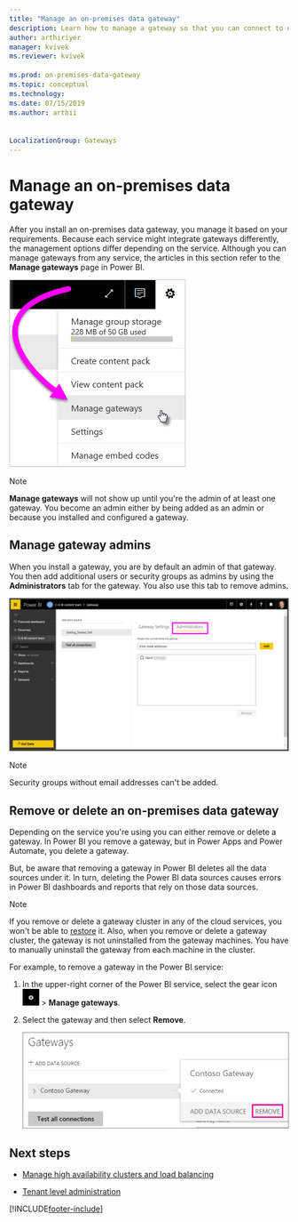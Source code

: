 ```yaml
---
title: "Manage an on-premises data gateway"
description: Learn how to manage a gateway so that you can connect to on-premises data.
author: arthiriyer
manager: kvivek
ms.reviewer: kvivek

ms.prod: on-premises-data-gateway
ms.topic: conceptual
ms.technology:
ms.date: 07/15/2019
ms.author: arthii


LocalizationGroup: Gateways
---
```


# Manage an on-premises data gateway

After you install an on-premises data gateway, you manage it based on your requirements. Because each service might integrate gateways differently, the management options differ depending on the service. Although you can manage gateways from any service, the articles in this section refer to the **Manage gateways** page in Power BI.

![How to select "Manage gateways"](media/service-gateway-manage/manage-gateways.png)

> [!NOTE]
> **Manage gateways** will not show up until you're the admin of at least one gateway. You become an admin either by being added as an admin or because you installed and configured a gateway.

## Manage gateway admins

When you install a gateway, you are by default an admin of that gateway. You then add additional users or security groups as admins by using the **Administrators** tab for the gateway. You also use this tab to remove admins.

![Gateway administrators tab](media/service-gateway-manage/gateway-admin-tab.png)

>[!NOTE]
>Security groups without email addresses can't be added.

## Remove or delete an on-premises data gateway

Depending on the service you're using you can either remove or delete a gateway. In Power BI you remove a gateway, but in Power Apps and Power Automate, you delete a gateway.

But, be aware that removing a gateway in Power BI deletes all the data sources under it. In turn, deleting the Power BI data sources causes errors in Power BI dashboards and reports that rely on those data sources.

> [!NOTE]
> If you remove or delete a gateway cluster in any of the cloud services, you won't be able to [restore](service-gateway-migrate.md) it. Also, when you remove or delete a gateway cluster, the gateway is not uninstalled from the gateway machines. You have to manually uninstall the gateway from each machine in the cluster.

For example, to remove a gateway in the Power BI service:

1. In the upper-right corner of the Power BI service, select the gear icon ![Settings gear icon](media/service-gateway-manage/icon-gear.png) > **Manage gateways**.

1. Select the gateway and then select **Remove**.

   ![How to remove a gateway](media/service-gateway-manage/remove-gateway.png)

## Next steps

* [Manage high availability clusters and load balancing](service-gateway-high-availability-clusters.md)

* [Tenant level administration](/power-platform/admin/onpremises-data-gateway-management)


[!INCLUDE[footer-include](../includes/footer-banner.md)]